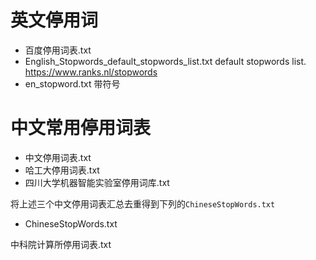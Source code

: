# 英文停用词

+ 百度停用词表.txt
+ English_Stopwords_default_stopwords_list.txt      default stopwords list. https://www.ranks.nl/stopwords
+ en_stopword.txt 带符号

# 中文常用停用词表

- 中文停用词表.txt
- 哈工大停用词表.txt
- 四川大学机器智能实验室停用词库.txt

将上述三个中文停用词表汇总去重得到下列的`ChineseStopWords.txt`  

+ ChineseStopWords.txt


中科院计算所停用词表.txt

